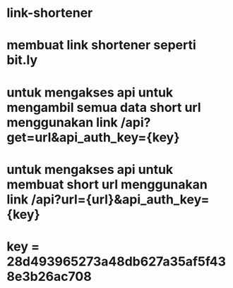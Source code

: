 # link-shortener
# membuat link shortener seperti bit.ly
# untuk mengakses api untuk mengambil semua data short url menggunakan link /api?get=url&api_auth_key={key}
# untuk mengakses api untuk membuat short url menggunakan link  /api?url={url}&api_auth_key={key}



# key = 28d493965273a48db627a35af5f438e3b26ac708
